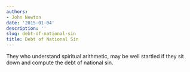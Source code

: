 ```yaml
---
authors:
- John Newton
date: '2015-01-04'
description: ''
slug: debt-of-national-sin
title: Debt of National Sin
---
```

They who understand spiritual arithmetic, may be well startled if they sit down and compute the debt of national sin.



